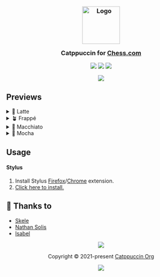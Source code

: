 <h3 align="center">
	<img src="https://raw.githubusercontent.com/catppuccin/catppuccin/main/assets/logos/exports/1544x1544_circle.png" width="100" alt="Logo"/><br/>
	<img src="https://raw.githubusercontent.com/catppuccin/catppuccin/main/assets/misc/transparent.png" height="30" width="0px"/>
	Catppuccin for <a href="https://chess.com">Chess.com</a>
	<img src="https://raw.githubusercontent.com/catppuccin/catppuccin/main/assets/misc/transparent.png" height="30" width="0px"/>
</h3>

<p align="center">
	<a href="https://github.com/catppuccin/chess.com/stargazers"><img src="https://img.shields.io/github/stars/catppuccin/chess.com?colorA=363a4f&colorB=b7bdf8&style=for-the-badge"></a>
	<a href="https://github.com/catppuccin/chess.com/issues"><img src="https://img.shields.io/github/issues/catppuccin/chess.com?colorA=363a4f&colorB=f5a97f&style=for-the-badge"></a>
	<a href="https://github.com/catppuccin/chess.com/contributors"><img src="https://img.shields.io/github/contributors/catppuccin/chess.com?colorA=363a4f&colorB=a6da95&style=for-the-badge"></a>
</p>

<p align="center">
	<img src="https://raw.githubusercontent.com/catppuccin/chess.com/main/assets/previews/preview.webp"/>
</p>

## Previews

<details>
<summary>🌻 Latte</summary>
<img src="https://raw.githubusercontent.com/catppuccin/chess.com/main/assets/previews/latte.webp"/>
</details>
<details>
<summary>🪴 Frappé</summary>
<img src="https://raw.githubusercontent.com/catppuccin/chess.com/main/assets/previews/frappe.webp"/>
</details>
<details>
<summary>🌺 Macchiato</summary>
<img src="https://raw.githubusercontent.com/catppuccin/chess.com/main/assets/previews/macchiato.webp"/>
</details>
<details>
<summary>🌿 Mocha</summary>
<img src="https://raw.githubusercontent.com/catppuccin/chess.com/main/assets/previews/mocha.webp"/>
</details>

## Usage

#### Stylus
1. Install Stylus [Firefox](https://addons.mozilla.org/en-GB/firefox/addon/styl-us/)/[Chrome](https://chrome.google.com/webstore/detail/stylus/clngdbkpkpeebahjckkjfobafhncgmne) extension.
2. [Click here to install.](https://raw.githubusercontent.com/coldenate/chess.com/main/catppuccin.user.css)

<!-- this section is optional 
## 🙋 FAQ

-	Q: **_"Where can I find the doc?"_**\
	A: Run `:help theme`

    -->

## 💝 Thanks to

- [Skele](https://github.com/skelebro1)
- [Nathan Solis](https://github.com/coldenate)
- [Isabel](https://github.com/isabelroses)
&nbsp;

<p align="center">
	<img src="https://raw.githubusercontent.com/catppuccin/catppuccin/main/assets/footers/gray0_ctp_on_line.svg?sanitize=true" />
</p>

<p align="center">
	Copyright &copy; 2021-present <a href="https://github.com/catppuccin" target="_blank">Catppuccin Org</a>
</p>

<p align="center">
	<a href="https://github.com/catppuccin/catppuccin/blob/main/LICENSE"><img src="https://img.shields.io/static/v1.svg?style=for-the-badge&label=License&message=MIT&logoColor=d9e0ee&colorA=363a4f&colorB=b7bdf8"/></a>
</p>

